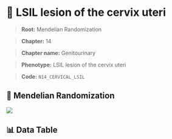 # 🧪 LSIL lesion of the cervix uteri

> **Root:** Mendelian Randomization

> **Chapter:** 14  

> **Chapter name:** Genitourinary

> **Phenotype:** LSIL lesion of the cervix uteri  

> **Code:** `N14_CERVICAL_LSIL`

## 🧬 Mendelian Randomization  

<img src="/MR/Figures/Forward/N14_CERVICAL_LSIL.png"/>

## 📊 Data Table

<CsvTableMRF src="/MR/Data/Forward/N14_CERVICAL_LSIL.csv"/>
